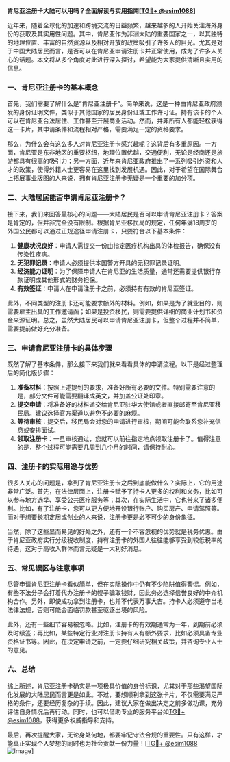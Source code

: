 **肯尼亚注册卡大陆可以用吗？全面解读与实用指南[[TG💪+ @esim1088](https://t.me/s/esim1088)]**

近年来，随着全球化的加速和跨境交流的日益频繁，越来越多的人开始关注海外身份的获取及其实用性问题。其中，肯尼亚作为非洲大陆的重要国家之一，以其独特的地理位置、丰富的自然资源以及相对开放的政策吸引了许多人的目光。尤其是对于中国大陆居民而言，是否可以在肯尼亚申请注册卡并正常使用，成为了许多人关心的话题。本文将从多个角度对此进行深入探讨，希望能为大家提供清晰且实用的信息。

### 一、肯尼亚注册卡的基本概念

首先，我们需要了解什么是“肯尼亚注册卡”。简单来说，这是一种由肯尼亚政府颁发的身份证明文件，类似于其他国家的居民身份证或工作许可证。持有该卡的个人可以在肯尼亚合法居住、工作甚至开展商业活动。然而，并非所有人都能轻松获得这一卡片，其申请条件和流程相对严格，需要满足一定的资格要求。

那么，为什么会有这么多人对肯尼亚注册卡感兴趣呢？这背后有多重原因。一方面，肯尼亚是东非地区的重要枢纽，地理位置优越，交通便利，无论是经商还是旅游都具有很高的吸引力；另一方面，近年来肯尼亚政府推出了一系列吸引外资和人才的政策，使得外籍人士更容易在这里找到发展机遇。因此，对于希望在国际舞台上拓展事业版图的人来说，拥有肯尼亚注册卡无疑是一个重要的加分项。

### 二、大陆居民能否申请肯尼亚注册卡？

接下来，我们来回答最核心的问题——大陆居民是否可以申请肯尼亚注册卡？答案是肯定的，但并非完全没有限制。根据肯尼亚移民局的规定，任何年满18周岁的外国公民都可以通过正规途径申请注册卡，只要符合以下基本条件：

1. **健康状况良好**：申请人需提交一份由指定医疗机构出具的体检报告，确保没有传染性疾病。
2. **无犯罪记录**：申请人必须提供本国警方开具的无犯罪记录证明。
3. **经济能力证明**：为了保障申请人在肯尼亚的生活质量，通常还需要提供银行存款证明或其他形式的财务担保。
4. **有效签证**：申请人在申请注册卡之前，必须持有有效的肯尼亚签证。

此外，不同类型的注册卡还可能要求额外的材料。例如，如果是为了就业目的，则需要雇主出具的工作邀请函；如果是投资移民，则需要提供详细的商业计划书和资金来源证明。总之，虽然大陆居民可以申请肯尼亚注册卡，但整个过程并不简单，需要提前做好充分准备。

### 三、申请肯尼亚注册卡的具体步骤

既然了解了基本条件，那么接下来我们就来看看具体的申请流程。以下是经过整理后的简化版步骤：

1. **准备材料**：按照上述提到的要求，准备好所有必要的文件。特别需要注意的是，部分文件可能需要翻译成英文，并加盖公证处印章。
2. **提交申请**：将准备好的材料递交给肯尼亚驻华大使馆或者直接邮寄至肯尼亚移民局。建议选择官方渠道以避免不必要的麻烦。
3. **等待审核**：提交后，移民局会对您的申请进行审核，期间可能会联系您补充信息或安排面试。
4. **领取注册卡**：一旦审核通过，您就可以前往指定地点领取注册卡了。值得注意的是，整个过程可能需要几周到几个月的时间，请保持耐心。

### 四、注册卡的实际用途与优势

很多人关心的问题是，拿到了肯尼亚注册卡之后到底能做什么？实际上，它的用途非常广泛。首先，在法律层面上，注册卡赋予了持卡人更多的权利和义务，比如可以参与地方选举、享受公共医疗服务等；其次，在实际生活中，它也带来了诸多便利。比如，有了注册卡，您可以更方便地开设银行账户、购买房产、申请驾照等。而对于想要长期定居或创业的人来说，注册卡更是必不可少的身份象征。

当然，除了这些显而易见的好处之外，还有一个不容忽视的优势就是税务优惠。由于肯尼亚政府实行分级税收制度，持有注册卡的外国人往往能够享受到较低税率的待遇，这对于高收入群体而言无疑是一大利好消息。

### 五、常见误区与注意事项

尽管申请肯尼亚注册卡看似简单，但在实际操作中仍有不少陷阱值得警惕。例如，有些不法分子会打着代办注册卡的幌子骗取钱财，因此务必选择信誉良好的中介机构合作。另外，即使成功拿到注册卡，也并不代表万事大吉。持卡人必须遵守当地法律法规，否则可能会面临罚款甚至驱逐出境的风险。

此外，还有一些细节容易被忽略。比如，注册卡的有效期通常为一年，到期前必须及时续签；再比如，某些特定行业对注册卡持有人有额外要求，比如必须具备专业资格证书等。因此，在决定申请之前，一定要仔细研究相关政策，并咨询专业人士的意见。

### 六、总结

综上所述，肯尼亚注册卡确实是一项极具价值的身份标识，尤其对于那些渴望国际化发展的大陆居民而言更是如此。不过，要想顺利拿到这张卡片，不仅需要满足严格的条件，还要经历复杂的手续。因此，建议大家在做出决定之前多做功课，充分评估自身情况后再行动。同时，也可以借助专业的服务平台如[TG💪+ @esim1088](https://t.me/s/esim1088)，获得更多权威指导和支持。

最后，再次提醒大家，无论身处何地，都要牢记守法合规的重要性。只有这样，才能真正实现个人梦想的同时也为社会贡献一份力量！[[TG💪+ @esim1088](https://t.me/s/esim1088) ![Image](https://i.postimg.cc/4NQfJmqS/Snipaste-2025-05-13-00-14-12.png)]